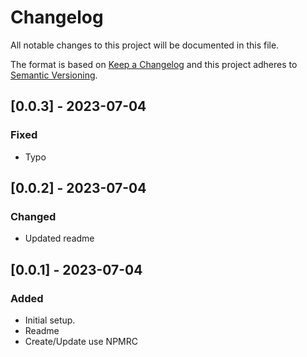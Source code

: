 # Changelog
All notable changes to this project will be documented in this file.

The format is based on [Keep a Changelog](http://keepachangelog.com/)
and this project adheres to [Semantic Versioning](http://semver.org/).

## [0.0.3] - 2023-07-04
### Fixed
- Typo

## [0.0.2] - 2023-07-04
### Changed
- Updated readme

## [0.0.1] - 2023-07-04
### Added
- Initial setup.
- Readme
- Create/Update use NPMRC

